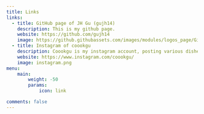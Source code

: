 ```yaml
---
title: Links
links:
  - title: GitHub page of JH Gu (gujh14)
    description: This is my github page.
    website: https://github.com/gujh14
    image: https://github.githubassets.com/images/modules/logos_page/GitHub-Mark.png
  - title: Instagram of coookgu
    description: Coookgu is my instagram account, posting various dishes and ingredients.
    website: https://www.instagram.com/coookgu/
    image: instagram.png
menu:
    main: 
        weight: -50
        params:
            icon: link

comments: false
---
```

<!-- 
To use this feature, add `links` section to frontmatter.

This page's frontmatter:

```yaml
links:
  - title: GitHub of JH Gu (gujh14)
    description: This is my github page
    website: https://github.com/gujh14
    image: https://github.githubassets.com/images/modules/logos_page/GitHub-Mark.png
  - title: Instagram of coookgu
    description: Coookgu is my instagram account, posting various dishes and ingredients.
    website: https://www.instagram.com/coookgu/
    image: instagram.png
```

`image` field accepts both local and external images. -->
